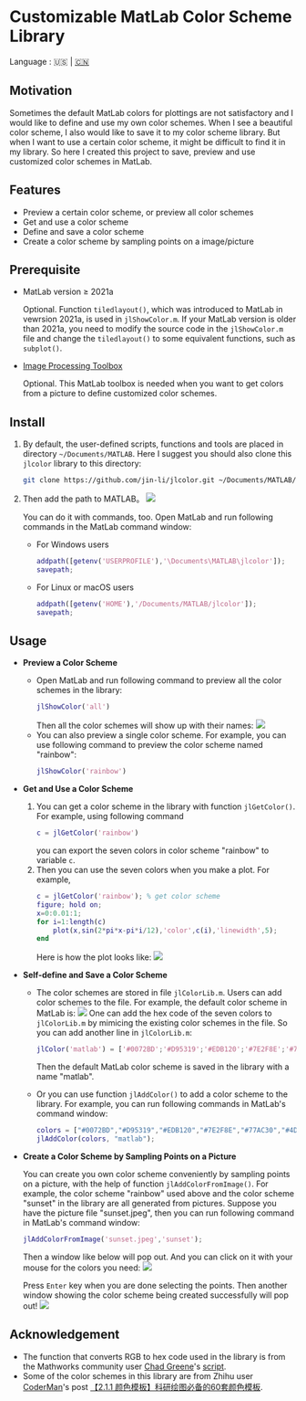 # Customizable MatLab Color Scheme Library

Language : 🇺🇸 | [🇨🇳](./README.md)

## Motivation

Sometimes the default MatLab colors for plottings are not satisfactory and I would like to define and use my own color schemes. When I see a beautiful color scheme, I also would like to save it to my color scheme library. But when I want to use a certain color scheme, it might be difficult to find it in my library. So here I created this project to save, preview and use customized color schemes in MatLab.

## Features

- Preview a certain color scheme, or preview all color schemes
- Get and use a color scheme
- Define and save a color scheme
- Create a color scheme by sampling points on a image/picture

## Prerequisite

- MatLab version $\geq$ 2021a
    
    Optional. Function `tiledlayout()`, which was introduced to MatLab in vewrsion 2021a, is used in `jlShowColor.m`. If your MatLab version is older than 2021a, you need to modify the source code in the `jlShowColor.m` file and change the `tiledlayout()` to some equivalent functions, such as `subplot()`.

- [Image Processing Toolbox](https://www.mathworks.com/products/image.html?s_tid=AO_PR_info)

    Optional. This MatLab toolbox is needed when you want to get colors from a picture to define customized color schemes.

## Install

1. By default, the user-defined scripts, functions and tools are placed in directory `~/Documents/MATLAB`. Here I suggest you should also clone this `jlcolor` library to this directory:
    ```bash
    git clone https://github.com/jin-li/jlcolor.git ~/Documents/MATLAB/jlcolor
    ```
1. Then add the path to MATLAB。
    ![](https://img.jinli.cyou/images/2023/02/20/matlab_savepath.md.png)
    
    You can do it with commands, too. Open MatLab and run following commands in the MatLab command window: 
    - For Windows users
        ```matlab
        addpath([getenv('USERPROFILE'),'\Documents\MATLAB\jlcolor']);
        savepath;
        ```
    - For Linux or macOS users
        ```matlab
        addpath([getenv('HOME'),'/Documents/MATLAB/jlcolor']);
        savepath;
        ```

## Usage

- **Preview a Color Scheme**
    - Open MatLab and run following command to preview all the color schemes in the library:
        ```matlab
        jlShowColor('all')
        ```
        Then all the color schemes will show up with their names:
        ![](https://img.jinli.cyou/images/2023/02/20/JLcolor.md.jpg)
    - You can also preview a single color scheme. For example, you can use following command to preview the color scheme named "rainbow":
        ```matlab
        jlShowColor('rainbow')
        ```

- **Get and Use a Color Scheme**
    1. You can get a color scheme in the library with function `jlGetColor()`. For example, using following command
        ```matlab
        c = jlGetColor('rainbow')
        ```
        you can export the seven colors in color scheme "rainbow" to variable `c`. 
    1. Then you can use the seven colors when you make a plot. For example, 
        ```matlab
        c = jlGetColor('rainbow'); % get color scheme
        figure; hold on;
        x=0:0.01:1;
        for i=1:length(c)
            plot(x,sin(2*pi*x-pi*i/12),'color',c(i),'linewidth',5);
        end
        ```
        Here is how the plot looks like: 
        ![](https://img.jinli.cyou/images/2023/02/20/rainbow.md.jpg)


- **Self-define and Save a Color Scheme**
    
    - The color schemes are stored in file `jlColorLib.m`. Users can add color schemes to the file. For example, the default color scheme in MatLab is:
    ![](https://img.jinli.cyou/images/2023/02/20/matlab_color.md.png)
    One can add the hex code of the seven colors to `jlColorLib.m` by mimicing the existing color schemes in the file. So you can add another line in `jlColorLib.m`:
        ```matlab
        jlColor('matlab') = ['#0072BD';'#D95319';'#EDB120';'#7E2F8E';'#77AC30';'#4DBEEE';'#A2142F'];
        ```
        Then the default MatLab color scheme is saved in the library with a name "matlab".

    - Or you can use function `jlAddColor()` to add a color scheme to the library. For example, you can run following commands in MatLab's command window:
        ```matlab
        colors = ["#0072BD","#D95319","#EDB120","#7E2F8E","#77AC30","#4DBEEE","#A2142F"];
        jlAddColor(colors, "matlab");
        ```

- **Create a Color Scheme by Sampling Points on a Picture**

    You can create you own color scheme conveniently by sampling points on a picture, with the help of function `jlAddColorFromImage()`. For example, the color scheme "rainbow" used above and the color scheme "sunset" in the library are all generated from pictures. Suppose you have the picture file "sunset.jpeg", then you can run following command in MatLab's command window:

    ```matlab
    jlAddColorFromImage('sunset.jpeg','sunset');
    ```

    Then a window like below will pop out. And you can click on it with your mouse for the colors you need: 
    ![](https://img.jinli.cyou/images/2023/02/20/add_color.md.png)
    
    Press `Enter` key when you are done selecting the points. Then another window showing the color scheme being created successfully will pop out! 
    ![](https://img.jinli.cyou/images/2023/02/20/sunset.md.png)

## Acknowledgement

- The function that converts RGB to hex code used in the library is from the Mathworks community user [Chad Greene](https://www.mathworks.com/matlabcentral/profile/authors/1062128)'s [script](https://www.mathworks.com/matlabcentral/fileexchange/46289-rgb2hex-and-hex2rgb).
- Some of the color schemes in this library are from Zhihu user [CoderMan](https://www.zhihu.com/people/1105936347)'s post [【2.1.1 颜色模板】科研绘图必备的60套颜色模板](https://zhuanlan.zhihu.com/p/488125051).